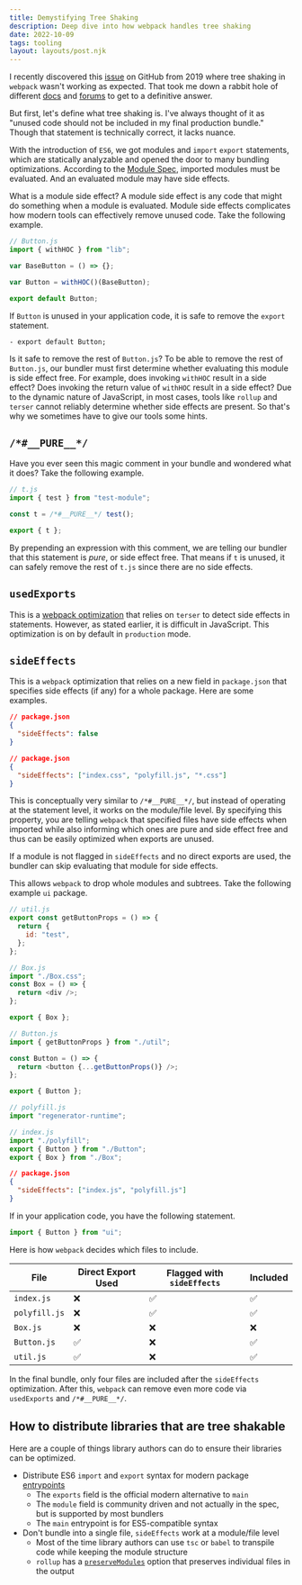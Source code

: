 ```yaml
---
title: Demystifying Tree Shaking
description: Deep dive into how webpack handles tree shaking
date: 2022-10-09
tags: tooling
layout: layouts/post.njk
---
```


I recently discovered this [issue](https://github.com/webpack/webpack/issues/9337) on GitHub from 2019 where tree shaking in `webpack` wasn't working as expected. That took me down a rabbit hole of different [docs](https://webpack.js.org/guides/tree-shaking/) and [forums](https://stackoverflow.com/questions/55339256/tree-shaking-with-rollup) to get to a definitive answer.

But first, let's define what tree shaking is. I've always thought of it as "unused code should not be included in my final production bundle." Though that statement is technically correct, it lacks nuance.

With the introduction of `ES6`, we got modules and `import` `export` statements, which are statically analyzable and opened the door to many bundling optimizations. According to the [Module Spec](https://262.ecma-international.org/6.0/#sec-moduleevaluation), imported modules must be evaluated. And an evaluated module may have side effects.

What is a module side effect? A module side effect is any code that might do something when a module is evaluated. Module side effects complicates how modern tools can effectively remove unused code. Take the following example.

```js
// Button.js
import { withHOC } from "lib";

var BaseButton = () => {};

var Button = withHOC()(BaseButton);

export default Button;
```

If `Button` is unused in your application code, it is safe to remove the `export` statement.

```diff-js
- export default Button;
```

Is it safe to remove the rest of `Button.js`? To be able to remove the rest of `Button.js`, our bundler must first determine whether evaluating this module is side effect free. For example, does invoking `withHOC` result in a side effect? Does invoking the return value of `withHOC` result in a side effect? Due to the dynamic nature of JavaScript, in most cases, tools like `rollup` and `terser` cannot reliably determine whether side effects are present. So that's why we sometimes have to give our tools some hints.

## `/*#__PURE__*/`

Have you ever seen this magic comment in your bundle and wondered what it does? Take the following example.

```js
// t.js
import { test } from "test-module";

const t = /*#__PURE__*/ test();

export { t };
```

By prepending an expression with this comment, we are telling our bundler that this statement is _pure_, or side effect free. That means if `t` is unused, it can safely remove the rest of `t.js` since there are no side effects.

## `usedExports`

This is a [webpack optimization](https://webpack.js.org/configuration/optimization/#optimizationusedexports) that relies on `terser` to detect side effects in statements. However, as stated earlier, it is difficult in JavaScript. This optimization is on by default in `production` mode.

## `sideEffects`

This is a `webpack` optimization that relies on a new field in `package.json` that specifies side effects (if any) for a whole package. Here are some examples.

```json
// package.json
{
  "sideEffects": false
}
```

```json
// package.json
{
  "sideEffects": ["index.css", "polyfill.js", "*.css"]
}
```

This is conceptually very similar to `/*#__PURE__*/`, but instead of operating at the statement level, it works on the module/file level. By specifying this property, you are telling `webpack` that specified files have side effects when imported while also informing which ones are pure and side effect free and thus can be easily optimized when exports are unused.

If a module is not flagged in `sideEffects` and no direct exports are used, the bundler can skip evaluating that module for side effects.

This allows `webpack` to drop whole modules and subtrees. Take the following example `ui` package.

```js
// util.js
export const getButtonProps = () => {
  return {
    id: "test",
  };
};
```

```js
// Box.js
import "./Box.css";
const Box = () => {
  return <div />;
};

export { Box };
```

```js
// Button.js
import { getButtonProps } from "./util";

const Button = () => {
  return <button {...getButtonProps()} />;
};

export { Button };
```

```js
// polyfill.js
import "regenerator-runtime";
```

```js
// index.js
import "./polyfill";
export { Button } from "./Button";
export { Box } from "./Box";
```

```json
// package.json
{
  "sideEffects": ["index.js", "polyfill.js"]
}
```

If in your application code, you have the following statement.

```js
import { Button } from "ui";
```

Here is how `webpack` decides which files to include.

| File          | Direct Export Used | Flagged with `sideEffects` | Included |
| ------------- | ------------------ | -------------------------- | -------- |
| `index.js`    | ❌                 | ✅                         | ✅       |
| `polyfill.js` | ❌                 | ✅                         | ✅       |
| `Box.js`      | ❌                 | ❌                         | ❌       |
| `Button.js`   | ✅                 | ❌                         | ✅       |
| `util.js`     | ✅                 | ❌                         | ✅       |

In the final bundle, only four files are included after the `sideEffects` optimization. After this, `webpack` can remove even more code via `usedExports` and `/*#__PURE__*/`.

## How to distribute libraries that are tree shakable

Here are a couple of things library authors can do to ensure their libraries can be optimized.

- Distribute ES6 `import` and `export` syntax for modern package [entrypoints](https://nodejs.org/api/packages.html#package-entry-points)
  - The `exports` field is the official modern alternative to `main`
  - The `module` field is community driven and not actually in the spec, but is supported by most bundlers
  - The `main` entrypoint is for ES5-compatible syntax
- Don't bundle into a single file, `sideEffects` work at a module/file level
  - Most of the time library authors can use `tsc` or `babel` to transpile code while keeping the module structure
  - `rollup` has a [`preserveModules`](https://rollupjs.org/guide/en/#outputpreservemodules) option that preserves individual files in the output
